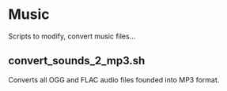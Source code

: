 Music
=====

Scripts to modify, convert music files...

convert_sounds_2_mp3.sh
-----------------------
Converts all OGG and FLAC audio files founded into MP3 format.



